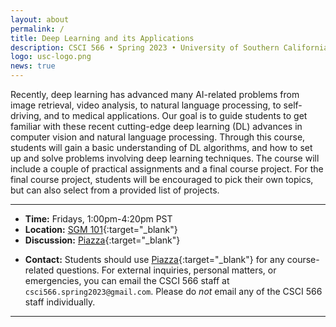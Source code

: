 ```yaml
---
layout: about
permalink: /
title: Deep Learning and its Applications
description: CSCI 566 • Spring 2023 • University of Southern California
logo: usc-logo.png
news: true
---
```


Recently, deep learning has advanced many AI-related problems from image retrieval, video analysis, to natural language processing, to self-driving, and to medical applications. Our goal is to guide students to get familiar with these recent cutting-edge deep learning (DL) advances in computer vision and natural language processing. Through this course, students will gain a basic understanding of DL algorithms, and how to set up and solve problems involving deep learning techniques. The course will include a couple of practical assignments and a final course project. For the final course project, students will be encouraged to pick their own topics, but can also select from a provided list of projects.

***

- **Time:** Fridays, 1:00pm-4:20pm PST
- **Location:** [SGM 101](https://maps.usc.edu/?id=1928&reference=SGM){:target="\_blank"}
- **Discussion:** [Piazza](){:target="\_blank"}
<!-- - **HW submission:** [Gradescope](https://www.gradescope.com/courses/36025){:target="\_blank"} -->
<!-- - **Online Lectures:** The lectures will be live-streamed through [Panopto](https://scs.hosted.panopto.com/Panopto/Pages/Sessions/List.aspx?folderID=0f44b4d7-fb4e-49eb-b88d-a9d00125e1b3){:target="\_blank"}, recorded, and made available on [YouTube](https://www.youtube.com/playlist?list=PLoZgVqqHOumTY2CAQHL45tQp6kmDnDcqn){:target="\_blank"}. -->
- **Contact:** Students should use [Piazza](https://piazza.com/class/kxzeecw2s71535){:target="\_blank"} for any course-related questions. For external inquiries, personal matters, or emergencies, you can email the CSCI 566 staff at `csci566.spring2023@gmail.com`. Please do *not* email any of the CSCI 566 staff individually.

***
